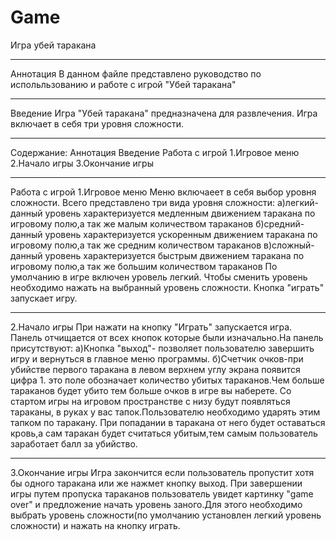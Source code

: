 # Game
Игра убей таракана
***
Аннотация
В данном файле представлено руководство по испольльзованию и работе с игрой "Убей таракана"
***
Введение
Игра "Убей таракана" предназначена для развлечения. Игра включает в себя три уровня сложности.
***
Содержание:
Аннотация
Введение
Работа с игрой
  1.Игровое меню
  2.Начало игры
  3.Окончание игры

***
Работа с игрой
1.Игровое меню
Меню включаеет в себя выбор уровня сложности. Всего представлено три вида уровня сложности:
а)легкий-данный уровень характеризуется медленным движением таракана по игровому полю,а так же малым количеством тараканов
б)средний-данный уровень характеризуется ускоренным движением таракана по игровому полю,а так же средним количеством тараканов
в)сложный-данный уровень характеризуется быстрым движением таракана по игровому полю,а так же большим количеством тараканов
По умолчанию в игре включен уровель легкий. Чтобы сменить уровень необходимо нажать на выбранный уровень сложности.
Кнопка "играть" запускает игру. 
***
2.Начало игры
При нажати на кнопку "Играть" запускается игра. Панель отчищается от всех кнопок которые были изначально.На панель присутствуют:
а)Кнопка "выход"- позволяет пользователю завершить игру и вернуться в главное меню программы.
б)Счетчик очков-при убийстве первого таракана в левом верхнем углу экрана появится цифра 1. это поле обозначает количество убитых тараканов.Чем больше тараканов будет убито тем больше очков в игре вы наберете.
Со стартом игры на игровом пространстве с низу будут появляться тараканы, в руках у вас тапок.Пользователю необходимо ударять этим тапком по таракану. При попадании в таракана от него будет оставаться кровь,а сам таракан будет считаться убитым,тем самым пользователь заработает балл за убийство. 
***
3.Окончание игры
Игра закончится если пользователь пропустит хотя бы одного таракана или же нажмет кнопку выход.
При завершении игры путем пропуска тараканов пользователь увидет картинку "game over" и предложение начать уровень заного.Для этого необходимо выбрать уровень сложности(по умолчанию установлен легкий уровень сложности) и нажать на кнопку играть.

